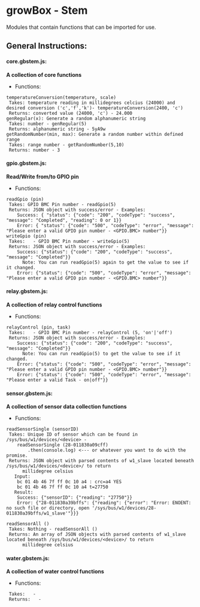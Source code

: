 # growBox - Stem
Modules that contain functions that can be imported for use.

## General Instructions:


#### core.gbstem.js: 
**A collection of core functions**
* Functions:
```
temperatureConversion(temperature, scale)
 Takes: temperature reading in millidegrees celcius (24000) and desired conversion ('c','f','k')- temperatureConversion(2400, 'c')
 Returns: converted value (24000, 'c') - 24.000
genRegular(x): Generate a random alphanumeric string
 Takes: number - genRegular(5)
 Returns: alphanumeric string - 5yA9w
getRandomNumber(min, max): Generate a random number within defined range
 Takes: range number - getRandomNumber(5,10)
 Returns: number - 3
```

#### gpio.gbstem.js: 
**Read/Write from/to GPIO pin**
* Functions:
```
readGpio (pin)
 Takes: GPIO BMC Pin number - readGpio(5)
 Returns: JSON object with success/error - Examples:
	Success: { "status": {"code": "200", "codeType": "success", "message": "Completed", "reading": 0 or 1}}
	Error: { "status": {"code": "500", "codeType": "error", "message": "Please enter a valid GPIO pin number - <GPIO.BMC> number"}}
writeGpio (pin)
 Takes:   - GPIO BMC Pin number - writeGpio(5)
 Returns: JSON object with success/error - Examples:
	Success: {"status": {"code": "200", "codeType": "success", "message": "Completed"}}
	  Note: You can run readGpio(5) again to get the value to see if it changed.
	Error: {"status": {"code": "500", "codeType": "error", "message": "Please enter a valid GPIO pin number - <GPIO.BMC> number"}}
```

#### relay.gbstem.js: 
**A collection of relay control functions**
* Functions:
```
relayControl (pin, task)
 Takes:   - GPIO BMC Pin number - relayControl (5, 'on'|'off')
 Returns: JSON object with success/error - Examples:
	Success: {"status": {"code": "200", "codeType": "success", "message": "Completed"}}
	  Note: You can run readGpio(5) to get the value to see if it changed.
	Error: {"status": {"code": "500", "codeType": "error", "message": "Please enter a valid GPIO pin number - <GPIO.BMC> number"}}
	Error: {"status": {"code": "500", "codeType": "error", "message": "Please enter a valid Task - on|off"}}
```

#### sensor.gbstem.js: 
**A collection of sensor data collection functions**
* Functions:
```
readSensorSingle (sensorID)
 Takes: Unique ID of sensor which can be found in /sys/bus/w1/devices/<device> - 
	readSensorSingle (28-011830a09cff)
		.then(console.log) <--- or whatever you want to do with the promise. 
 Returns: JSON object with parsed contents of w1_slave located beneath /sys/bus/w1/devices/<device>/ to return 
	  millidegree celsius
   Input:
	bc 01 4b 46 7f ff 0c 10 a4 : crc=a4 YES
	bc 01 4b 46 7f ff 0c 10 a4 t=27750
   Result: 
	Success: {"sensorID": {"reading": "27750"}}
	Error: {"28-011830a39bffs": {"reading": {"error": "Error: ENOENT: no such file or directory, open '/sys/bus/w1/devices/28-011830a39bffs/w1_slave'"}}}

readSensorAll ()
 Takes: Nothing - readSensorAll () 
 Returns: An array of JSON objects with parsed contents of w1_slave located beneath /sys/bus/w1/devices/<device>/ to return 
	  millidegree celsius
```

#### water.gbstem.js: 
**A collection of water control functions**
* Functions:
```
 Takes:   - 
 Returns:   - 
```

